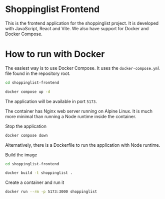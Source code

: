 # Shoppinglist Frontend

This is the frontend application for the shoppinglist project. It is developed with JavaScript, React and Vite. We also have support for Docker and Docker Compose.

# How to run with Docker

The easiest way is to use Docker Compose. It uses the `docker-compose.yml` file found in the repository root.

```bash
cd shoppinglist-frontend
```
```bash
docker compose up -d
```

The application will be available in port `5173`.

The container has Nginx web server running on Alpine Linux. It is much more minimal than running a Node runtime inside the container.

Stop the application
```bash
docker compose down
```

Alternatively, there is a Dockerfile to run the application with Node runtime.

Build the image
```bash
cd shoppinglist-frontend
```
```bash
docker build -t shoppinglist .
```

Create a container and run it
```bash
docker run --rm -p 5173:3000 shoppinglist
```
